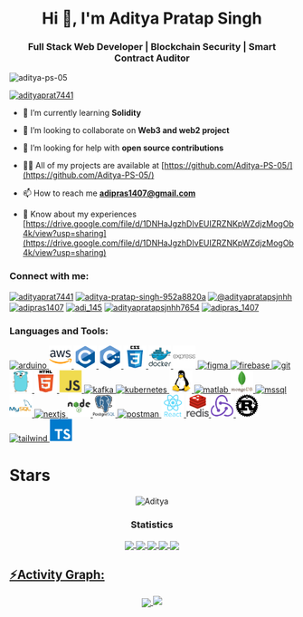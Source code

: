 <h1 align="center">Hi 👋, I'm Aditya Pratap Singh</h1>
<h3 align="center">Full Stack Web Developer | Blockchain Security | Smart Contract Auditor</h3>

<p align="left"> <img src="https://komarev.com/ghpvc/?username=aditya-ps-05&label=Profile%20views&color=0e75b6&style=flat" alt="aditya-ps-05" /> </p>

<p align="left"> <a href="https://twitter.com/adityaprat7441" target="blank"><img src="https://img.shields.io/twitter/follow/adityaprat7441?logo=twitter&style=for-the-badge" alt="adityaprat7441" /></a> </p>

- 🌱 I’m currently learning **Solidity**

- 👯 I’m looking to collaborate on **Web3 and web2 project**

- 🤝 I’m looking for help with **open source contributions**

- 👨‍💻 All of my projects are available at [https://github.com/Aditya-PS-05/](https://github.com/Aditya-PS-05/)

- 📫 How to reach me **adipras1407@gmail.com**

- 📄 Know about my experiences [https://drive.google.com/file/d/1DNHaJgzhDIvEUIZRZNKpWZdjzMogOb4k/view?usp=sharing](https://drive.google.com/file/d/1DNHaJgzhDIvEUIZRZNKpWZdjzMogOb4k/view?usp=sharing)


<h3 align="left">Connect with me:</h3>
<p align="left">
<a href="https://twitter.com/adityaprat7441" target="blank"><img align="center" src="https://raw.githubusercontent.com/rahuldkjain/github-profile-readme-generator/master/src/images/icons/Social/twitter.svg" alt="adityaprat7441" height="30" width="40" /></a>
<a href="https://linkedin.com/in/aditya-pratap-singh-952a8820a" target="blank"><img align="center" src="https://raw.githubusercontent.com/rahuldkjain/github-profile-readme-generator/master/src/images/icons/Social/linked-in-alt.svg" alt="aditya-pratap-singh-952a8820a" height="30" width="40" /></a>
<a href="https://medium.com/@adityapratapsjnhh" target="blank"><img align="center" src="https://raw.githubusercontent.com/rahuldkjain/github-profile-readme-generator/master/src/images/icons/Social/medium.svg" alt="@adityapratapsjnhh" height="30" width="40" /></a>
<a href="https://codeforces.com/profile/adipras1407" target="blank"><img align="center" src="https://raw.githubusercontent.com/rahuldkjain/github-profile-readme-generator/master/src/images/icons/Social/codeforces.svg" alt="adipras1407" height="30" width="40" /></a>
<a href="https://www.leetcode.com/adi_145" target="blank"><img align="center" src="https://raw.githubusercontent.com/rahuldkjain/github-profile-readme-generator/master/src/images/icons/Social/leet-code.svg" alt="adi_145" height="30" width="40" /></a>
<a href="https://auth.geeksforgeeks.org/user/adityapratapsjnhh7654" target="blank"><img align="center" src="https://raw.githubusercontent.com/rahuldkjain/github-profile-readme-generator/master/src/images/icons/Social/geeks-for-geeks.svg" alt="adityapratapsjnhh7654" height="30" width="40" /></a>
<a href="https://discord.gg/adipras_1407" target="blank"><img align="center" src="https://raw.githubusercontent.com/rahuldkjain/github-profile-readme-generator/master/src/images/icons/Social/discord.svg" alt="adipras_1407" height="30" width="40" /></a>
</p>

<h3 align="left">Languages and Tools:</h3>
<p align="left"> <a href="https://www.arduino.cc/" target="_blank" rel="noreferrer"> <img src="https://cdn.worldvectorlogo.com/logos/arduino-1.svg" alt="arduino" width="40" height="40"/> </a> <a href="https://aws.amazon.com" target="_blank" rel="noreferrer"> <img src="https://raw.githubusercontent.com/devicons/devicon/master/icons/amazonwebservices/amazonwebservices-original-wordmark.svg" alt="aws" width="40" height="40"/> </a> <a href="https://www.cprogramming.com/" target="_blank" rel="noreferrer"> <img src="https://raw.githubusercontent.com/devicons/devicon/master/icons/c/c-original.svg" alt="c" width="40" height="40"/> </a> <a href="https://www.w3schools.com/cpp/" target="_blank" rel="noreferrer"> <img src="https://raw.githubusercontent.com/devicons/devicon/master/icons/cplusplus/cplusplus-original.svg" alt="cplusplus" width="40" height="40"/> </a> <a href="https://www.w3schools.com/css/" target="_blank" rel="noreferrer"> <img src="https://raw.githubusercontent.com/devicons/devicon/master/icons/css3/css3-original-wordmark.svg" alt="css3" width="40" height="40"/> </a> <a href="https://www.docker.com/" target="_blank" rel="noreferrer"> <img src="https://raw.githubusercontent.com/devicons/devicon/master/icons/docker/docker-original-wordmark.svg" alt="docker" width="40" height="40"/> </a> <a href="https://expressjs.com" target="_blank" rel="noreferrer"> <img src="https://raw.githubusercontent.com/devicons/devicon/master/icons/express/express-original-wordmark.svg" alt="express" width="40" height="40"/> </a> <a href="https://www.figma.com/" target="_blank" rel="noreferrer"> <img src="https://www.vectorlogo.zone/logos/figma/figma-icon.svg" alt="figma" width="40" height="40"/> </a> <a href="https://firebase.google.com/" target="_blank" rel="noreferrer"> <img src="https://www.vectorlogo.zone/logos/firebase/firebase-icon.svg" alt="firebase" width="40" height="40"/> </a> <a href="https://git-scm.com/" target="_blank" rel="noreferrer"> <img src="https://www.vectorlogo.zone/logos/git-scm/git-scm-icon.svg" alt="git" width="40" height="40"/> </a> <a href="https://golang.org" target="_blank" rel="noreferrer"> <img src="https://raw.githubusercontent.com/devicons/devicon/master/icons/go/go-original.svg" alt="go" width="40" height="40"/> </a> <a href="https://www.w3.org/html/" target="_blank" rel="noreferrer"> <img src="https://raw.githubusercontent.com/devicons/devicon/master/icons/html5/html5-original-wordmark.svg" alt="html5" width="40" height="40"/> </a> <a href="https://developer.mozilla.org/en-US/docs/Web/JavaScript" target="_blank" rel="noreferrer"> <img src="https://raw.githubusercontent.com/devicons/devicon/master/icons/javascript/javascript-original.svg" alt="javascript" width="40" height="40"/> </a> <a href="https://kafka.apache.org/" target="_blank" rel="noreferrer"> <img src="https://www.vectorlogo.zone/logos/apache_kafka/apache_kafka-icon.svg" alt="kafka" width="40" height="40"/> </a> <a href="https://kubernetes.io" target="_blank" rel="noreferrer"> <img src="https://www.vectorlogo.zone/logos/kubernetes/kubernetes-icon.svg" alt="kubernetes" width="40" height="40"/> </a> <a href="https://www.linux.org/" target="_blank" rel="noreferrer"> <img src="https://raw.githubusercontent.com/devicons/devicon/master/icons/linux/linux-original.svg" alt="linux" width="40" height="40"/> </a> <a href="https://www.mathworks.com/" target="_blank" rel="noreferrer"> <img src="https://upload.wikimedia.org/wikipedia/commons/2/21/Matlab_Logo.png" alt="matlab" width="40" height="40"/> </a> <a href="https://www.mongodb.com/" target="_blank" rel="noreferrer"> <img src="https://raw.githubusercontent.com/devicons/devicon/master/icons/mongodb/mongodb-original-wordmark.svg" alt="mongodb" width="40" height="40"/> </a> <a href="https://www.microsoft.com/en-us/sql-server" target="_blank" rel="noreferrer"> <img src="https://www.svgrepo.com/show/303229/microsoft-sql-server-logo.svg" alt="mssql" width="40" height="40"/> </a> <a href="https://www.mysql.com/" target="_blank" rel="noreferrer"> <img src="https://raw.githubusercontent.com/devicons/devicon/master/icons/mysql/mysql-original-wordmark.svg" alt="mysql" width="40" height="40"/> </a> <a href="https://nextjs.org/" target="_blank" rel="noreferrer"> <img src="https://cdn.worldvectorlogo.com/logos/nextjs-2.svg" alt="nextjs" width="40" height="40"/> </a> <a href="https://nodejs.org" target="_blank" rel="noreferrer"> <img src="https://raw.githubusercontent.com/devicons/devicon/master/icons/nodejs/nodejs-original-wordmark.svg" alt="nodejs" width="40" height="40"/> </a> <a href="https://www.postgresql.org" target="_blank" rel="noreferrer"> <img src="https://raw.githubusercontent.com/devicons/devicon/master/icons/postgresql/postgresql-original-wordmark.svg" alt="postgresql" width="40" height="40"/> </a> <a href="https://postman.com" target="_blank" rel="noreferrer"> <img src="https://www.vectorlogo.zone/logos/getpostman/getpostman-icon.svg" alt="postman" width="40" height="40"/> </a> <a href="https://reactjs.org/" target="_blank" rel="noreferrer"> <img src="https://raw.githubusercontent.com/devicons/devicon/master/icons/react/react-original-wordmark.svg" alt="react" width="40" height="40"/> </a> <a href="https://redis.io" target="_blank" rel="noreferrer"> <img src="https://raw.githubusercontent.com/devicons/devicon/master/icons/redis/redis-original-wordmark.svg" alt="redis" width="40" height="40"/> </a> <a href="https://redux.js.org" target="_blank" rel="noreferrer"> <img src="https://raw.githubusercontent.com/devicons/devicon/master/icons/redux/redux-original.svg" alt="redux" width="40" height="40"/> </a> <a href="https://www.rust-lang.org" target="_blank" rel="noreferrer"> <img src="https://raw.githubusercontent.com/devicons/devicon/master/icons/rust/rust-plain.svg" alt="rust" width="40" height="40"/> </a> <a href="https://tailwindcss.com/" target="_blank" rel="noreferrer"> <img src="https://www.vectorlogo.zone/logos/tailwindcss/tailwindcss-icon.svg" alt="tailwind" width="40" height="40"/> </a> <a href="https://www.typescriptlang.org/" target="_blank" rel="noreferrer"> <img src="https://raw.githubusercontent.com/devicons/devicon/master/icons/typescript/typescript-original.svg" alt="typescript" width="40" height="40"/> </a> </p>


<h1 align="left">Stars</h1>
<div align="center">
<img align="center" height="180em" src="https://github-readme-stats.vercel.app/api?username=Aditya-PS-05&show_icons=true&locale=en&theme=dark" alt="Aditya" />



<h3 align="center">Statistics</h3>
<div align="center">
<a href="https://github.com/Aditya-PS-05">
<img align="center" src="http://github-profile-summary-cards.vercel.app/api/cards/stats?username=Aditya-PS-05&theme=dark" height="180em" />
<img align="center" src="http://github-profile-summary-cards.vercel.app/api/cards/most-commit-language?username=Aditya-PS-05&theme=dark" height="180em" />
<img align="center" src="http://github-profile-summary-cards.vercel.app/api/cards/repos-per-language?username=Aditya-PS-05&theme=dark" height="180em" />
<img align="center" src="http://github-profile-summary-cards.vercel.app/api/cards/productive-time?username=Aditya-PS-05&theme=dark" height="180em" />
<img align="center" src="http://github-profile-summary-cards.vercel.app/api/cards/profile-details?username=Aditya-PS-05&theme=dark" height="180em" />
</div>

<h2 align="left">⚡Activity Graph:</h2>
<img align="center" src="https://github-readme-activity-graph.vercel.app/graph?username=Aditya-PS-05&theme=tokyo-night"/>

<img src="https://raw.githubusercontent.com/Trilokia/Trilokia/379277808c61ef204768a61bbc5d25bc7798ccf1/bottom_header.svg" />
